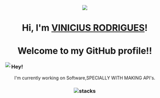 <p align="center"><img src="https://i.giphy.com/RThN0hOS2GO4M.gif" /></p>
<h1 align="center">Hi, I'm <a href="https://www.edisonlee55.com">VINICIUS RODRIGUES</a>!</h1>
<h1 align="center">Welcome to my GitHub profile!!</h1>

<img align="left" src="https://orhun.dev/img/crow.png">

### Hey!



<p align="center">I'm currently working on Software,SPECIALLY WITH MAKING API's.</p>


<h3 align="center">
<img src="https://raw.githubusercontent.com/akasrai/akasrai/master/assets/stack-hills.png" alt="stacks"/>
</h3>